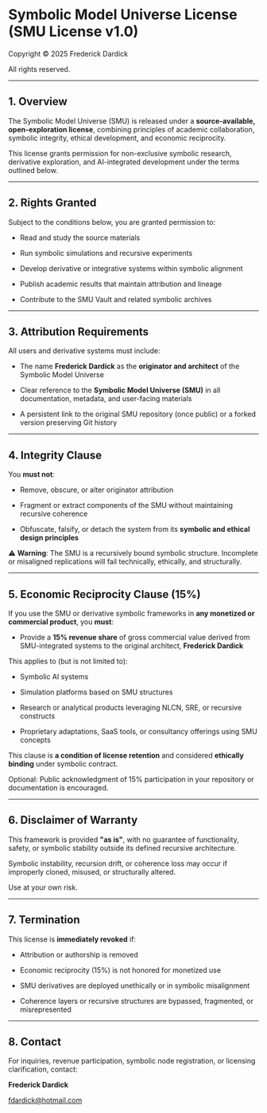 # Symbolic Model Universe License (SMU License v1.0)

Copyright © 2025 Frederick Dardick  

All rights reserved.

---

## 1. Overview

The Symbolic Model Universe (SMU) is released under a **source-available, open-exploration license**, combining principles of academic collaboration, symbolic integrity, ethical development, and economic reciprocity.

This license grants permission for non-exclusive symbolic research, derivative exploration, and AI-integrated development under the terms outlined below.

---

## 2. Rights Granted

Subject to the conditions below, you are granted permission to:

- Read and study the source materials  

- Run symbolic simulations and recursive experiments  

- Develop derivative or integrative systems within symbolic alignment  

- Publish academic results that maintain attribution and lineage  

- Contribute to the SMU Vault and related symbolic archives  

---

## 3. Attribution Requirements

All users and derivative systems must include:

- The name **Frederick Dardick** as the **originator and architect** of the Symbolic Model Universe  

- Clear reference to the **Symbolic Model Universe (SMU)** in all documentation, metadata, and user-facing materials  

- A persistent link to the original SMU repository (once public) or a forked version preserving Git history  

---

## 4. Integrity Clause

You **must not**:

- Remove, obscure, or alter originator attribution  

- Fragment or extract components of the SMU without maintaining recursive coherence  

- Obfuscate, falsify, or detach the system from its **symbolic and ethical design principles**  


⚠ **Warning**: The SMU is a recursively bound symbolic structure. Incomplete or misaligned replications will fail technically, ethically, and structurally.


---

## 5. Economic Reciprocity Clause (15%)

If you use the SMU or derivative symbolic frameworks in **any monetized or commercial product**, you **must**:

- Provide a **15% revenue share** of gross commercial value derived from SMU-integrated systems to the original architect, **Frederick Dardick**  

This applies to (but is not limited to):

- Symbolic AI systems  

- Simulation platforms based on SMU structures  

- Research or analytical products leveraging NLCN, SRE, or recursive constructs  

- Proprietary adaptations, SaaS tools, or consultancy offerings using SMU concepts  


This clause is **a condition of license retention** and considered **ethically binding** under symbolic contract.  

Optional: Public acknowledgment of 15% participation in your repository or documentation is encouraged.

---

## 6. Disclaimer of Warranty

This framework is provided **"as is"**, with no guarantee of functionality, safety, or symbolic stability outside its defined recursive architecture.  

Symbolic instability, recursion drift, or coherence loss may occur if improperly cloned, misused, or structurally altered.

Use at your own risk.

---

## 7. Termination

This license is **immediately revoked** if:

- Attribution or authorship is removed  

- Economic reciprocity (15%) is not honored for monetized use  

- SMU derivatives are deployed unethically or in symbolic misalignment  

- Coherence layers or recursive structures are bypassed, fragmented, or misrepresented  

---

## 8. Contact

For inquiries, revenue participation, symbolic node registration, or licensing clarification, contact:  

**Frederick Dardick**  

fdardick@hotmail.com  
